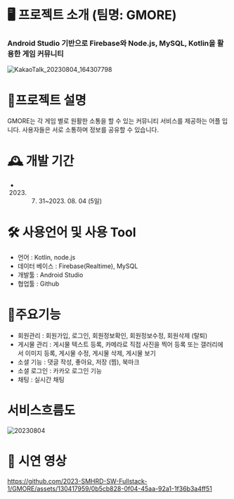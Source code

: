# 🖥 프로젝트 소개 (팀명: GMORE)
### Android Studio 기반으로 Firebase와 Node.js, MySQL, Kotlin을 활용한 게임 커뮤니티
![KakaoTalk_20230804_164307798](https://github.com/2023-SMHRD-SW-Fullstack-1/GMORE/assets/130417959/03201836-e67e-4a7a-8c0d-4c2bd6f8e5b7)


# 📝프로젝트 설명
GMORE는 각 게임 별로 원활한 소통을 할 수 있는 커뮤니티 서비스를 제공하는 어플 입니다.
사용자들은 서로 소통하며 정보를 공유할 수 있습니다.


# 🕰 개발 기간
 - 2023. 07. 31~2023. 08. 04 (5일)

# 🛠 사용언어 및 사용 Tool
  - 언어 : Kotlin, node.js
  - 데이터 베이스 : Firebase(Realtime), MySQL
  - 개발툴 : Android Studio
  - 협업툴 : Github
  
# 📌주요기능
  - 회원관리 : 회원가입, 로그인, 회원정보확인, 회원정보수정, 회원삭제 (탈퇴)
  - 게시물 관리 : 게시물 텍스트 등록, 카메라로 직접 사진을 찍어 등록 또는 갤러리에서 이미지 등록, 게시물 수정, 게시물 삭제, 게시물 보기
  - 소셜 기능 : 댓글 작성, 좋아요, 저장 (찜), 북마크
  - 소셜 로그인 : 카카오 로그인 기능
  - 채팅 : 실시간 채팅
  
# 서비스흐름도
![20230804](https://github.com/2023-SMHRD-SW-Fullstack-1/GMORE/assets/130417959/8c1b7889-c3a3-4e56-b1d0-39255dda3223)
  
# 🎥 시연 영상
https://github.com/2023-SMHRD-SW-Fullstack-1/GMORE/assets/130417959/0b5cb828-0f04-45aa-92a1-1f36b3a4ff51
